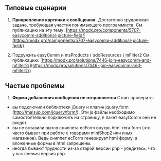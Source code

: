 ## Типовые сценарии

1. **Прикрепление картинки к сообщению.**
Достаточно трудоемкая задача, требующая участия понимающего программиста.
См. публикацию на эту тему: [https://modx.pro/components/5707-easycomm-additional-picture-field/](https://modx.pro/components/5707-easycomm-additional-picture-field/)

2. Подружить easyComm и msProducts / pdoResources / mFilter2
См. публикацию: [https://modx.pro/solutions/7446-join-easycomm-and-mfilter2/](https://modx.pro/solutions/7446-join-easycomm-and-mfilter2/)

## Частые проблемы

1. **Форма добавления сообщения не отправляется**
Стоит проверить:
* вы подключили библиотеки jQuery и плагин jquery.form (http://malsup.com/jquery/form/). Эти js файлы необходимо самостоятельно подключить на страницу, в пакет easyComm они не входят.
* вы не вставили вызов сниппета ecForm внутрь html тега form (что часто бывает при работе с товарами miniShop2 или иных магазинов). Ведь сниппет ecForm генерирует html форму, а вложенные формы в html запрещены.
* иногда бывают трудности из-за старой версии php - убедитесь, что у вас свежая версия php.

